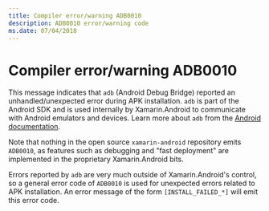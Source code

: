 ```yaml
---
title: Compiler error/warning ADB0010
description: ADB0010 error/warning code
ms.date: 07/04/2018
---
```

# Compiler error/warning ADB0010

This message indicates that `adb` (Android Debug Bridge) reported an
unhandled/unexpected error during APK installation. `adb` is part of
the Android SDK and is used internally by Xamarin.Android to
communicate with Android emulators and devices. Learn more about `adb`
from the [Android documentation][adb].

Note that nothing in the open source `xamarin-android` repository
emits `ADB0010`, as features such as debugging and "fast deployment"
are implemented in the proprietary Xamarin.Android bits.

Errors reported by `adb` are very much outside of Xamarin.Android's
control, so a general error code of `ADB0010` is used for unexpected
errors related to APK installation. An error message of the form
`[INSTALL_FAILED_*]` will emit this error code.

[adb]: https://developer.android.com/studio/command-line/adb
